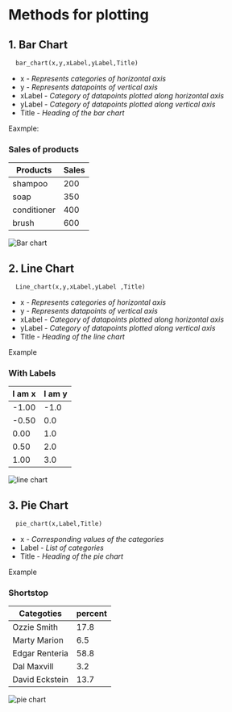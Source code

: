 # Methods for plotting

## 1. Bar Chart

```python
  bar_chart(x,y,xLabel,yLabel,Title)
```

* x - *Represents categories of horizontal axis*
* y - *Represents datapoints of vertical axis*
* xLabel - *Category of datapoints plotted along horizontal axis*
* yLabel - *Category of datapoints plotted along vertical axis*
* Title - *Heading of the bar chart*

Eaxmple:
### Sales of products
|Products|Sales|
|---|---|
|shampoo|200|
|soap|350|
|conditioner|400|
|brush|600|


![Bar chart](https://3.bp.blogspot.com/-vhJS_AqSbVM/W6D9HkeOVEI/AAAAAAAABH0/ZWcla0LK_cQyfXsnHeMGhJxyTHcmBnCCACLcBGAs/s1600/bar1.PNG)


## 2. Line Chart
```python
  Line_chart(x,y,xLabel,yLabel ,Title)
```
* x - *Represents categories of horizontal axis*
* y - *Represents datapoints of vertical axis*
* xLabel - *Category of datapoints plotted along horizontal axis*
* yLabel - *Category of datapoints plotted along vertical axis*
* Title - *Heading of the line chart*


Example



### With Labels
|I am x|I am y|
|---|---|
|-1.00|-1.0|
|-0.50|0.0|
|0.00|1.0|
|0.50|2.0|
|1.00|3.0|


![line chart](https://d33wubrfki0l68.cloudfront.net/077f05961cfc512d7c0473d75b398ce201e3b530/3c537/wp-content/uploads/2019/07/line-labels.png)


## 3. Pie Chart
```python
  pie_chart(x,Label,Title)
```

* x - *Corresponding values of the categories*
* Label - *List of categories*
* Title - *Heading of the pie chart*

Example





### Shortstop

|Categoties|percent|
|---|---|
| Ozzie Smith | 17.8 |
| Marty Marion | 6.5 |
| Edgar Renteria | 58.8 |
| Dal Maxvill | 3.2 |
| David Eckstein | 13.7 |





![pie chart](http://cdn2.vox-cdn.com/assets/4578425/image__9_.png)
